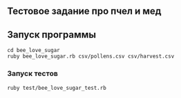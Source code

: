## Тестовое задание про пчел и мед

## Запуск программы 
    cd bee_love_sugar
    ruby bee_love_sugar.rb csv/pollens.csv csv/harvest.csv
    
### Запуск тестов
    ruby test/bee_love_sugar_test.rb
